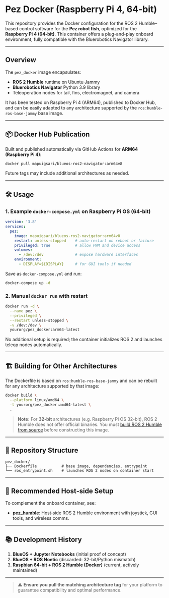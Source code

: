# Pez Docker (Raspberry Pi 4, 64-bit)

This repository provides the Docker configuration for the ROS 2 Humble–based control software for the **Pez robot fish**, optimized for the **Raspberry Pi 4 (64‑bit)**. This container offers a plug-and-play onboard environment, fully compatible with the Bluerobotics Navigator library.

---

## Overview

The `pez_docker` image encapsulates:

* **ROS 2 Humble** runtime on Ubuntu Jammy
* **Bluerobotics Navigator** Python 3.9 library
* Teleoperation nodes for tail, fins, electromagnet, and camera

It has been tested on Raspberry Pi 4 (ARM64), published to Docker Hub, and can be easily adapted to any architecture supported by the `ros:humble-ros-base-jammy` base image.

---

## 📦 Docker Hub Publication

Built and published automatically via GitHub Actions for **ARM64 (Raspberry Pi 4)**:

```bash
docker pull mapuigsari/blueos-ros2-navigator:arm64v8
```

Future tags may include additional architectures as needed.

---

## 🛠️ Usage

### 1. Example `docker-compose.yml` on Raspberry Pi OS (64‑bit)

```yaml
version: '3.8'
services:
  pez:
    image: mapuigsari/blueos-ros2-navigator:arm64v8
    restart: unless-stopped    # auto-restart on reboot or failure
    privileged: true           # allow PWM and device access
    volumes:
      - /dev:/dev              # expose hardware interfaces
    environment:
      - DISPLAY=${DISPLAY}     # for GUI tools if needed
```

Save as `docker-compose.yml` and run:

```bash
docker-compose up -d
```

### 2. Manual `docker run` with restart

```bash
docker run -d \
  --name pez \
  --privileged \
  --restart unless-stopped \
  -v /dev:/dev \
  yourorg/pez_docker:arm64-latest
```

No additional setup is required; the container initializes ROS 2 and launches teleop nodes automatically.

---

## 🏗️ Building for Other Architectures

The Dockerfile is based on `ros:humble-ros-base-jammy` and can be rebuilt for any architecture supported by that image:

```bash
docker build \
  --platform linux/amd64 \
  -t yourorg/pez_docker:amd64-latest \
  .
```

> **Note:** For **32‑bit** architectures (e.g. Raspberry Pi OS 32-bit), ROS 2 Humble does not offer official binaries. You must [build ROS 2 Humble from source](https://docs.ros.org/en/humble/Installation/Alternatives/Building-From-Source.html) before constructing this image.

---

## 📁 Repository Structure

```plaintext
pez_docker/
├── Dockerfile           # base image, dependencies, entrypoint
└── ros_entrypoint.sh    # launches ROS 2 nodes on container start
```

---

## 🚀 Recommended Host‑side Setup

To complement the onboard container, see:

* [**pez\_humble**](../pez_humble/README.md): Host‑side ROS 2 Humble environment with joystick, GUI tools, and wireless comms.

---

## 📚 Development History

1. **BlueOS + Jupyter Notebooks** (initial proof of concept)
2. **BlueOS + ROS Noetic** (discarded: 32-bit/Python mismatch)
3. **Raspbian 64‑bit + ROS 2 Humble (Docker)** (current, actively maintained)

---

> ⚠️ **Ensure you pull the matching architecture tag** for your platform to guarantee compatibility and optimal performance.
